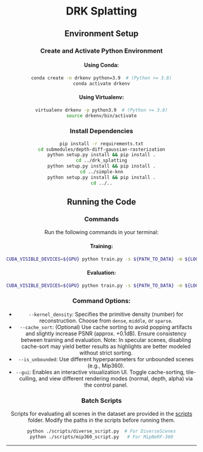 <h1 align="center">
  DRK Splatting

</h1>



<div align="center">




## Environment Setup

### Create and Activate Python Environment
#### Using Conda:
```bash
conda create -n drkenv python=3.9  # (Python >= 3.8)
conda activate drkenv
```

#### Using Virtualenv:
```bash
virtualenv drkenv -p python3.9  # (Python >= 3.8)
source drkenv/bin/activate
```

### Install Dependencies
```bash
pip install -r requirements.txt
cd submodules/depth-diff-gaussian-rasterization
python setup.py install && pip install .
cd ../drk_splatting
python setup.py install && pip install .
cd ../simple-knn
python setup.py install && pip install .
cd ../..
```





## Running the Code

### Commands
Run the following commands in your terminal:

#### Training:
```bash
CUDA_VISIBLE_DEVICES=${GPU} python train.py -s ${PATH_TO_DATA} -m ${LOG_PATH} --eval --gs_type DRK --kernel_density dense --cache_sort  # Optional: --gui --is_unbounded
```

#### Evaluation:
```bash
CUDA_VISIBLE_DEVICES=${GPU} python train.py -s ${PATH_TO_DATA} -m ${LOG_PATH} --eval --gs_type DRK --kernel_density dense --cache_sort --metric
```

### Command Options:
- `--kernel_density`: Specifies the primitive density (number) for reconstruction. Choose from `dense`, `middle`, or `sparse`.
- `--cache_sort`: (Optional) Use cache sorting to avoid popping artifacts and slightly increase PSNR (approx. +0.1dB). Ensure consistency between training and evaluation. Note: In specular scenes, disabling cache-sort may yield better results as highlights are better modeled without strict sorting.
- `--is_unbounded`: Use different hyperparameters for unbounded scenes (e.g., Mip360).
- `--gui`: Enables an interactive visualization UI. Toggle cache-sorting, tile-culling, and view different rendering modes (normal, depth, alpha) via the control panel.

### Batch Scripts
Scripts for evaluating all scenes in the dataset are provided in the [scripts](./scripts) folder. Modify the paths in the scripts before running them.

```bash
python ./scripts/diverse_script.py  # For DiverseScenes
python ./scripts/mip360_script.py   # For MipNeRF-360
```

---


```
